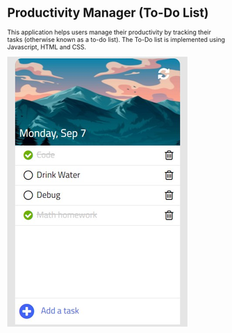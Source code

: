 # Productivity Manager (To-Do List) 
This application helps users manage their productivity by tracking their tasks (otherwise known as a to-do list). The To-Do list is implemented using Javascript, HTML and CSS. 

![to-do-image](/img/ss.jpg?raw=true "How it looks")